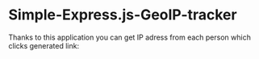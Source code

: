 # Simple-Express.js-GeoIP-tracker

Thanks to this application you can get IP adress from each person which clicks generated link:
